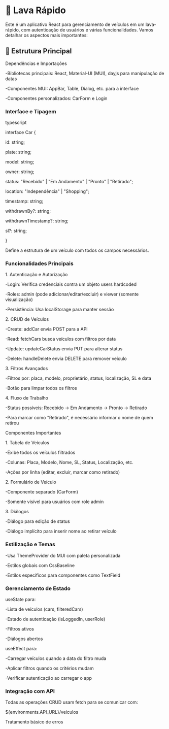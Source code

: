 <h1>🚗 Lava Rápido </h1>
Este é um aplicativo React para gerenciamento de veículos em um lava-rápido, com autenticação de usuários e várias funcionalidades. Vamos detalhar os aspectos mais importantes:

<h2>📂 Estrutura Principal</h2>
<p>Dependências e Importações</p>
<p>-Bibliotecas principais: React, Material-UI (MUI), dayjs para manipulação de datas</p>
<p>-Componentes MUI: AppBar, Table, Dialog, etc. para a interface</p>
<p>-Componentes personalizados: CarForm e Login</p>

<h3>Interface e Tipagem</h3>
<p>typescript</p>
<p>interface Car {</p>
<p>id: string;</p>
<p>  plate: string;</p>
 <p> model: string;</p>
 <p> owner: string;</p>
 <p> status: "Recebido" | "Em Andamento" | "Pronto" | "Retirado";</p>
 <p> location: "Independência" | "Shopping";</p>
 <p> timestamp: string;</p>
 <p> withdrawnBy?: string;</p>
 <p> withdrawnTimestamp?: string;</p>
 <p> sl?: string;</p>
<p>}</p>
<p>Define a estrutura de um veículo com todos os campos necessários.</p>

<h3>Funcionalidades Principais</h3>
<p>1. Autenticação e Autorização</p>
<p>-Login: Verifica credenciais contra um objeto users hardcoded</p>
<p>-Roles: admin (pode adicionar/editar/excluir) e viewer (somente visualização)</p>
<p>-Persistência: Usa localStorage para manter sessão</p>

<p>2. CRUD de Veículos</p>
<p>-Create: addCar envia POST para a API</p>
<p>-Read: fetchCars busca veículos com filtros por data</p>
<p>-Update: updateCarStatus envia PUT para alterar status</p>
<p>-Delete: handleDelete envia DELETE para remover veículo</p>

<p>3. Filtros Avançados</p>
<p>-Filtros por: placa, modelo, proprietário, status, localização, SL e data</p>
<p>-Botão para limpar todos os filtros</p>

<p>4. Fluxo de Trabalho</p>
<p>-Status possíveis: Recebido → Em Andamento → Pronto → Retirado</p>
<p>-Para marcar como "Retirado", é necessário informar o nome de quem retirou</p>

<p>Componentes Importantes</p>
<p>1. Tabela de Veículos</p>
<p>-Exibe todos os veículos filtrados</p>
<p>-Colunas: Placa, Modelo, Nome, SL, Status, Localização, etc.</p>
<p>-Ações por linha (editar, excluir, marcar como retirado)</p>

<p>2. Formulário de Veículo</p>
<p>-Componente separado (CarForm)</p>
<p>-Somente visível para usuários com role admin</p>

<p>3. Diálogos</p>
<p>-Diálogo para edição de status</p>
<p>-Diálogo implícito para inserir nome ao retirar veículo</p>

<p><h3>Estilização e Temas</h3>
<p>-Usa ThemeProvider do MUI com paleta personalizada</p>
<p>-Estilos globais com CssBaseline</p>
<p>-Estilos específicos para componentes como TextField</p>

<p><h3>Gerenciamento de Estado</h3>
<p>useState para:</p>
<p>-Lista de veículos (cars, filteredCars)</p>
<p>-Estado de autenticação (isLoggedIn, userRole)</p>
<p>-Filtros ativos</p>
<p>-Diálogos abertos</p>

<p>useEffect para:</p>
<p>-Carregar veículos quando a data do filtro muda</p>
<p>-Aplicar filtros quando os critérios mudam</p>
<p>-Verificar autenticação ao carregar o app</p>

<p><h3>Integração com API</h3>
<p>Todas as operações CRUD usam fetch para se comunicar com:</p>

<p>${environments.API_URL}/veiculos</p>

Tratamento básico de erros</p>
